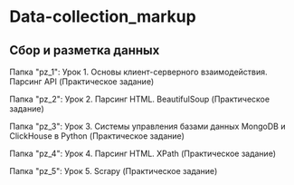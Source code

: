 # Data-collection_markup
## Сбор и разметка данных

Папка "pz_1": Урок 1. Основы клиент-серверного взаимодействия. Парсинг API (Практическое задание)

Папка "pz_2": Урок 2. Парсинг HTML. BeautifulSoup (Практическое задание)

Папка "pz_3": Урок 3. Системы управления базами данных MongoDB и ClickHouse в Python (Практическое задание)

Папка "pz_4": Урок 4. Парсинг HTML. XPath (Практическое задание)

Папка "pz_5": Урок 5. Scrapy (Практическое задание)
